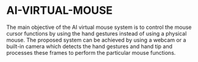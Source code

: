 # AI-VIRTUAL-MOUSE
The main objective of the AI virtual mouse system is to control the mouse cursor functions by using the hand gestures instead of using a physical mouse. The proposed system can be achieved by using a webcam or a built-in camera which detects the hand gestures and hand tip and processes these frames to perform the particular mouse functions.



